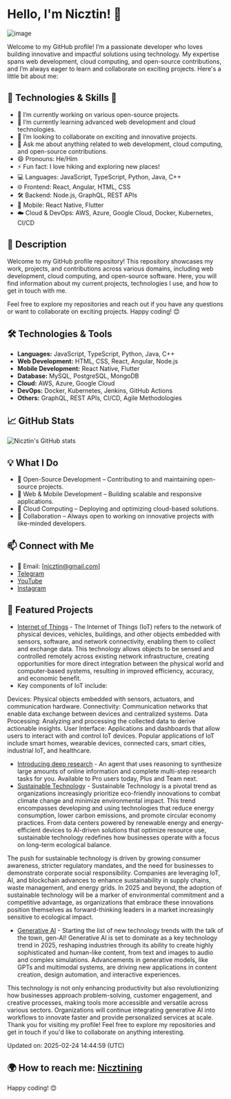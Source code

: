 # Hello, I'm Nicztin! 👋
![image](https://github.com/user-attachments/assets/15703d4e-9fa5-4a60-b53d-4d1ecc13640c)

Welcome to my GitHub profile! I’m a passionate developer who loves building innovative and impactful solutions using technology. My expertise spans web development, cloud computing, and open-source contributions, and I’m always eager to learn and collaborate on exciting projects. Here's a little bit about me:

## 🚀 Technologies & Skills 🚀

- 🔭 I’m currently working on various open-source projects.
- 🌱 I’m currently learning advanced web development and cloud technologies.
- 👯 I’m looking to collaborate on exciting and innovative projects.
- 💬 Ask me about anything related to web development, cloud computing, and open-source contributions.
- 😄 Pronouns: He/Him
- ⚡ Fun fact: I love hiking and exploring new places!
- 💻 Languages: JavaScript, TypeScript, Python, Java, C++
- 🌐 Frontend: React, Angular, HTML, CSS
- 🛠️ Backend: Node.js, GraphQL, REST APIs
- 📱 Mobile: React Native, Flutter
- ☁️ Cloud & DevOps: AWS, Azure, Google Cloud, Docker, Kubernetes, CI/CD
  
## 📝 Description

Welcome to my GitHub profile repository! This repository showcases my work, projects, and contributions across various domains, including web development, cloud computing, and open-source software. Here, you will find information about my current projects, technologies I use, and how to get in touch with me.

Feel free to explore my repositories and reach out if you have any questions or want to collaborate on exciting projects. Happy coding! 😊

## 🛠️ Technologies & Tools

- **Languages:** JavaScript, TypeScript, Python, Java, C++
- **Web Development:** HTML, CSS, React, Angular, Node.js
- **Mobile Development:** React Native, Flutter
- **Database:** MySQL, PostgreSQL, MongoDB
- **Cloud:** AWS, Azure, Google Cloud
- **DevOps:** Docker, Kubernetes, Jenkins, GitHub Actions
- **Others:** GraphQL, REST APIs, CI/CD, Agile Methodologies

## 📈 GitHub Stats

![Nicztin's GitHub stats](https://github-readme-stats.vercel.app/api?username=Nicztin&show_icons=true&theme=radical)

## 💡 What I Do

- 🔹 Open-Source Development – Contributing to and maintaining open-source projects.
- 🔹 Web & Mobile Development – Building scalable and responsive applications.
- 🔹 Cloud Computing – Deploying and optimizing cloud-based solutions.
- 🔹 Collaboration – Always open to working on innovative projects with like-minded developers.

## 📫 Connect with Me

- 📩 Email: [nicztin@gmail.com]
- [Telegram](https://t.me/neattenwatch)
- [YouTube](https://youtube.com/@nicztining?si=Jg_THNiyXvnzv25-)
- [Instagram](https://t.me/neattenwatch)
  
## 🌟 Featured Projects

- [Internet of Things](https://github.com/w3c/wot-thing-description) - The Internet of Things (IoT) refers to the network of physical devices, vehicles, buildings, and other objects embedded with sensors, software, and network connectivity, enabling them to collect and exchange data. This technology allows objects to be sensed and controlled remotely across existing network infrastructure, creating opportunities for more direct integration between the physical world and computer-based systems, resulting in improved efficiency, accuracy, and economic benefit.
- Key components of IoT include:

Devices: Physical objects embedded with sensors, actuators, and communication hardware.
Connectivity: Communication networks that enable data exchange between devices and centralized systems.
Data Processing: Analyzing and processing the collected data to derive actionable insights.
User Interface: Applications and dashboards that allow users to interact with and control IoT devices.
Popular applications of IoT include smart homes, wearable devices, connected cars, smart cities, industrial IoT, and healthcare.

- [Introducing deep research](https://github.com/copilot/) - An agent that uses reasoning to synthesize large amounts of online information and complete multi-step research tasks for you. Available to Pro users today, Plus and Team next.
- [Sustainable Technology](https://github.com/protontypes/open-sustainable-technology) - Sustainable Technology is a pivotal trend as organizations increasingly prioritize eco-friendly innovations to combat climate change and minimize environmental impact. This trend encompasses developing and using technologies that reduce energy consumption, lower carbon emissions, and promote circular economy practices. From data centers powered by renewable energy and energy-efficient devices to AI-driven solutions that optimize resource use, sustainable technology redefines how businesses operate with a focus on long-term ecological balance.

The push for sustainable technology is driven by growing consumer awareness, stricter regulatory mandates, and the need for businesses to demonstrate corporate social responsibility. Companies are leveraging IoT, AI, and blockchain advances to enhance sustainability in supply chains, waste management, and energy grids. In 2025 and beyond, the adoption of sustainable technology will be a marker of environmental commitment and a competitive advantage, as organizations that embrace these innovations position themselves as forward-thinking leaders in a market increasingly sensitive to ecological impact.
- [Generative AI](https://github.com/GoogleCloudPlatform/generative-ai/tree/main/gemini) - Starting the list of new technology trends with the talk of the town, gen-AI! Generative AI is set to dominate as a key technology trend in 2025, reshaping industries through its ability to create highly sophisticated and human-like content, from text and images to audio and complex simulations. Advancements in generative models, like GPTs and multimodal systems, are driving new applications in content creation, design automation, and interactive experiences.

This technology is not only enhancing productivity but also revolutionizing how businesses approach problem-solving, customer engagement, and creative processes, making tools more accessible and versatile across various sectors. Organizations will continue integrating generative AI into workflows to innovate faster and provide personalized services at scale.
Thank you for visiting my profile! Feel free to explore my repositories and get in touch if you'd like to collaborate on anything interesting.

Updated on: 2025-02-24 14:44:59 (UTC)

## 🌍 How to reach me: [Nicztining](https://spyandmonitor.com/)

Happy coding! 😊
